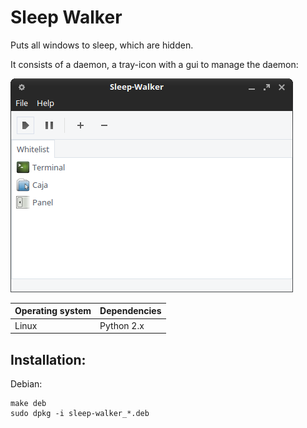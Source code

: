 # Sleep Walker

Puts all windows to sleep, which are hidden.

It consists of a daemon, a tray-icon with a gui to manage the daemon:

!["Screenshot of the Sleep Walker"](https://github.com/ikem-krueger/sleep-walker/blob/master/Screenshot.png)

| Operating system | Dependencies         |
| ---------------- | :------------------- |
| Linux            | Python 2.x           |

## Installation:

Debian:

```
make deb
sudo dpkg -i sleep-walker_*.deb
```
